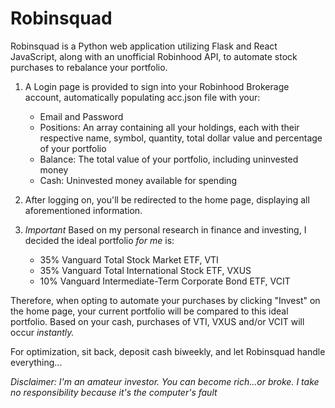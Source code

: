 # Robinsquad

Robinsquad is a Python web application utilizing Flask and React JavaScript, along with an unofficial Robinhood API, to automate stock purchases to rebalance your portfolio.

1. A Login page is provided to sign into your Robinhood Brokerage account, automatically populating acc.json file with your:

    - Email and Password
    - Positions: An array containing all your holdings, each with their respective name, symbol, quantity, total dollar value and percentage of your portfolio
    - Balance: The total value of your portfolio, including uninvested money
    - Cash: Uninvested money available for spending

2. After logging on, you'll be redirected to the home page, displaying all aforementioned information.

3. *Important* Based on my personal research in finance and investing, I decided the ideal portfolio *for me* is:

    - 35% Vanguard Total Stock Market ETF, VTI
    - 35% Vanguard Total International Stock ETF, VXUS
    - 10% Vanguard Intermediate-Term Corporate Bond ETF, VCIT

Therefore, when opting to automate your purchases by clicking "Invest" on the home page, your current portfolio will be compared to this ideal portfolio. Based on your cash, purchases of VTI, VXUS and/or VCIT will occur *instantly.*

For optimization, sit back, deposit cash biweekly, and let Robinsquad handle everything...

*Disclaimer: I'm an amateur investor. You can become rich...or broke. I take no responsibility because it's the computer's fault* 